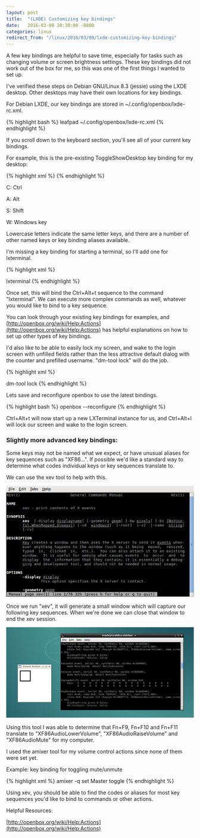 ```yaml
---
layout: post
title:  "(LXDE) Customizing key bindings"
date:   2016-03-08 20:30:00 -0800
categories: linux
redirect_from: "/linux/2016/03/09/lxde-customizing-key-bindings"
---
```

A few key bindings are helpful to save time, especially for tasks such as changing volume or screen brightness settings.  These key bindings did not work out of the box for me, so this was one of the first things I wanted to set up.

I've verified these steps on Debian GNU/Linux 8.3 (jessie) using the LXDE desktop.  Other desktops may have their own locations for key bindings.

For Debian LXDE, our key bindings are stored in ~/.config/openbox/lxde-rc.xml.

{% highlight bash %}
leafpad ~/.config/openbox/lxde-rc.xml
{% endhighlight %}

If you scroll down to the keyboard section, you'll see all of your current key bindings.

For example, this is the pre-existing ToggleShowDesktop key binding for my desktop:

{% highlight xml %}
  <keybind key="C-A-d">
    <action name="ToggleShowDesktop"/>
  </keybind>
{% endhighlight %}

C: Ctrl

A: Alt

S: Shift

W: Windows key

Lowercase letters indicate the same letter keys, and there are a number of other named keys or key binding aliases available.

I'm missing a key binding for starting a terminal, so I'll add one for lxterminal.

{% highlight xml %}
  <!-- Launch LXTerminal when Ctrl+Alt+T is pressed -->
  <keybind key="C-A-t">
    <action name="Execute">
      <command>lxterminal</command>
    </action>
  </keybind>
{% endhighlight %}

Once set, this will bind the Ctrl+Alt+t sequence to the command "lxterminal".  We can execute more complex commands as well, whatever you would like to bind to a key sequence.

You can look through your existing key bindings for examples, and [http://openbox.org/wiki/Help:Actions](http://openbox.org/wiki/Help:Actions) has helpful explanations on how to set up other types of key bindings.

I'd also like to be able to easily lock my screen, and wake to the login screen with unfilled fields rather than the less attractive default dialog with the counter and prefilled username.  "dm-tool lock" will do the job.

{% highlight xml %}
  <!-- Keybinding for screen lock, wake to login screen -->
  <keybind key="C-A-l">
    <action name="Execute">
      <command>dm-tool lock</command>
    </action>
  </keybind>
{% endhighlight %}

Lets save and reconfigure openbox to use the latest bindings.

{% highlight bash %}
openbox --reconfigure
{% endhighlight %}

Ctrl+Alt+t will now start up a new LXTerminal instance for us, and Ctrl+Alt+l will lock our screen and wake to the login screen.

### Slightly more advanced key bindings:

Some keys may not be named what we expect, or have unusual aliases for key sequences such as "XF86...".  If possible we'd like a standard way to determine what codes individual keys or key sequences translate to.

We can use the xev tool to help with this.

![alt-text](/images/20160308_xevmanpage.png "Picture of the xev tool man page")

Once we run "xev", it will generate a small window which will capture our following key sequences.  When we're done we can close that window to end the xev session.

![alt-text](/images/20160308_xevrunning.jpg "Picture of the xev tool running")

Using this tool I was able to determine that Fn+F9, Fn+F10 and Fn+F11 translate to "XF86AudioLowerVolume", "XF86AudioRaiseVolume" and "XF86AudioMute" for my computer.

I used the amixer tool for my volume control actions since none of them were set yet.

Example: key binding for toggling mute/unmute

{% highlight xml %}
  <keybind key="XF86AudioMute">
    <action name="Execute">
      <command>amixer -q set Master toggle</command>
    </action>
  </keybind>
{% endhighlight %}

Using xev, you should be able to find the codes or aliases for most key sequences you'd like to bind to commands or other actions.

Helpful Resources:

[http://openbox.org/wiki/Help:Actions](http://openbox.org/wiki/Help:Actions)
